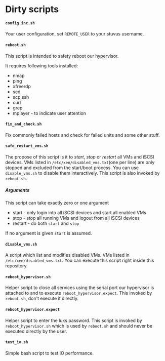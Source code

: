 # Dirty scripts

#### `config.inc.sh`

Your user configuration, set `REMOTE_USER` to your stuvus username.


#### `reboot.sh`

This script is intended to safety reboot our hypervisor.

It requires following tools installed:
 * nmap
 * ping
 * xfreerdp
 * sed
 * scp,ssh
 * curl
 * grep
 * mplayer - to indicate user attention


#### `fix_and_check.sh`

Fix commonly failed hosts and check for failed units and some other stuff.


#### `safe_restart_vms.sh`

The propose of this script is it to *start*, *stop* or *restart* all VMs and iSCSI devices. VMs listed in `/etc/xen/disabled_vms.txt`(one per line) are only stopped and excluded from the start/boot process. You can use `disable_vms.sh` to disable them interactively. This script is also invoked by `reboot.sh`.

##### Arguments

This script can take exactly zero or one argument
 * start - only login into all iSCSI devices and start all enabled VMs
 * stop - stop all running VMs and logout from all iSCSI devices
 * restart - do both `start` and `stop`

If no argument is given `start` is assumed.


#### `disable_vms.sh`

A script which list and modifies disabled VMs. VMs listed in `/etc/xen/disabled_vms.txt`. You can execute this script right inside this repository.


#### `reboot_hypervisor.sh`

Helper script to close all services using the serial port our hypervisor is attached to and to execute `reboot_hypervisor.expect`. This invoked by `reboot.sh`, don't execute it directly.


#### `reboot_hypervisor.expect`

Helper script to enter the luks password. This script is invoked by `reboot_hypervisor.sh` which is used by `reboot.sh` and should never be executed directly by the user.


#### `test_io.sh`

Simple bash script to test IO performance.
